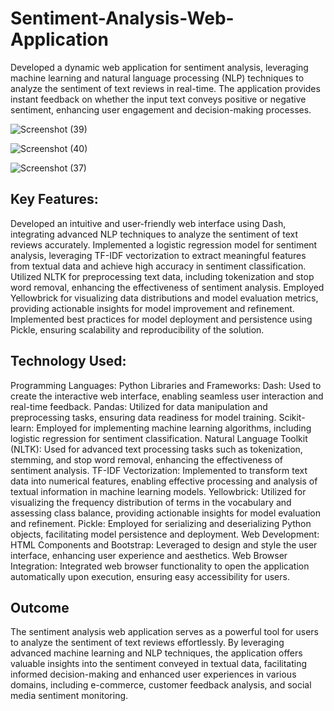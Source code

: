 # Sentiment-Analysis-Web-Application
Developed a dynamic web application for sentiment analysis, leveraging machine learning and natural language processing (NLP) techniques to analyze the sentiment of text reviews in real-time. The application provides instant feedback on whether the input text conveys positive or negative sentiment, enhancing user engagement and decision-making processes.

![Screenshot (39)](https://github.com/sagarjha265/Sentiment-Analysis-Web-Application/assets/67288575/c18beded-7d36-4fdf-b1da-4005f19c5830)

![Screenshot (40)](https://github.com/sagarjha265/Sentiment-Analysis-Web-Application/assets/67288575/b438d92f-e220-405d-8f91-616e2bcd3d4a)

![Screenshot (37)](https://github.com/sagarjha265/Sentiment-Analysis-Web-Application/assets/67288575/cd863bbf-5b27-483d-8159-c594a95b75b0)


## Key Features:

Developed an intuitive and user-friendly web interface using Dash, integrating advanced NLP techniques to analyze the sentiment of text reviews accurately.
Implemented a logistic regression model for sentiment analysis, leveraging TF-IDF vectorization to extract meaningful features from textual data and achieve high accuracy in sentiment classification.
Utilized NLTK for preprocessing text data, including tokenization and stop word removal, enhancing the effectiveness of sentiment analysis.
Employed Yellowbrick for visualizing data distributions and model evaluation metrics, providing actionable insights for model improvement and refinement.
Implemented best practices for model deployment and persistence using Pickle, ensuring scalability and reproducibility of the solution.

## Technology Used:

Programming Languages: Python
Libraries and Frameworks:
Dash: Used to create the interactive web interface, enabling seamless user interaction and real-time feedback.
Pandas: Utilized for data manipulation and preprocessing tasks, ensuring data readiness for model training.
Scikit-learn: Employed for implementing machine learning algorithms, including logistic regression for sentiment classification.
Natural Language Toolkit (NLTK): Used for advanced text processing tasks such as tokenization, stemming, and stop word removal, enhancing the effectiveness of sentiment analysis.
TF-IDF Vectorization: Implemented to transform text data into numerical features, enabling effective processing and analysis of textual information in machine learning models.
Yellowbrick: Utilized for visualizing the frequency distribution of terms in the vocabulary and assessing class balance, providing actionable insights for model evaluation and refinement.
Pickle: Employed for serializing and deserializing Python objects, facilitating model persistence and deployment.
Web Development:
HTML Components and Bootstrap: Leveraged to design and style the user interface, enhancing user experience and aesthetics.
Web Browser Integration: Integrated web browser functionality to open the application automatically upon execution, ensuring easy accessibility for users.

## Outcome
The sentiment analysis web application serves as a powerful tool for users to analyze the sentiment of text reviews effortlessly. By leveraging advanced machine learning and NLP techniques, the application offers valuable insights into the sentiment conveyed in textual data, facilitating informed decision-making and enhanced user experiences in various domains, including e-commerce, customer feedback analysis, and social media sentiment monitoring.








